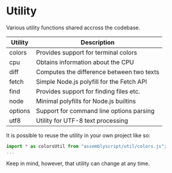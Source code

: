 Utility
=======

Various utility functions shared accross the codebase.

| Utility | Description
|---------|-------------------------------------------
| colors  | Provides support for terminal colors
| cpu     | Obtains information about the CPU
| diff    | Computes the difference between two texts
| fetch   | Simple Node.js polyfill for the Fetch API
| find    | Provides support for finding files etc.
| node    | Minimal polyfills for Node.js builtins
| options | Support for command line options parsing
| utf8    | Utility for UTF-8 text processing

It is possible to reuse the utility in your own project like so:

```ts
import * as colorsUtil from "assemblyscript/util/colors.js";
...
```

Keep in mind, however, that utility can change at any time.
